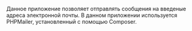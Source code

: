 Данное приложение позволяет отправлять сообщения на введеные адреса электронной почты.
В данном приложении используется PHPMailer, установленный с помощью Composer.